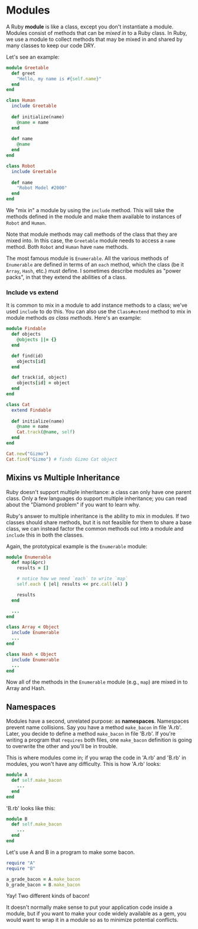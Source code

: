 # Modules

A Ruby **module** is like a class, except you don't instantiate a
module. Modules consist of methods that can be *mixed in* to a Ruby
class. In Ruby, we use a module to collect methods that may be
mixed in and shared by many classes to keep our code DRY.

Let's see an example:

```ruby
module Greetable
  def greet
    "Hello, my name is #{self.name}"
  end
end

class Human
  include Greetable
  
  def initialize(name)
    @name = name
  end
  
  def name
    @name
  end
end

class Robot
  include Greetable
  
  def name
    "Robot Model #2000"
  end
end
```

We "mix in" a module by using the `include` method. This will
take the methods defined in the module and make them available to
instances of `Robot` and `Human`.

Note that module methods may call methods of the class that they are
mixed into. In this case, the `Greetable` module needs to access a
`name` method. Both `Robot` and `Human` have `name` methods.

The most famous module is `Enumerable`. All the various methods of
`Enumerable` are defined in terms of an `each` method, which the class
(be it `Array`, `Hash`, etc.) must define. I sometimes describe
modules as "power packs", in that they extend the abilities of a
class.

### Include vs extend

It is common to mix in a module to add instance methods to a class;
we've used `include` to do this. You can also use the `Class#extend`
method to mix in module methods *as class methods*. Here's an example:

```ruby
module Findable
  def objects
    @objects ||= {}
  end

  def find(id)
    objects[id]
  end

  def track(id, object)
    objects[id] = object
  end
end

class Cat
  extend Findable
  
  def initialize(name)
    @name = name
    Cat.track(@name, self)
  end
end

Cat.new("Gizmo")
Cat.find("Gizmo") # finds Gizmo Cat object
```

## Mixins vs Multiple Inheritance

Ruby doesn't support multiple inheritance: a class can only have one
parent class. Only a few languages do support multiple inheritance;
you can read about the "Diamond problem" if you want to learn why.

Ruby's answer to multiple inheritance is the ability to mix in
modules. If two classes should share methods, but it is not feasible
for them to share a base class, we can instead factor the common
methods out into a module and `include` this in both the classes.

Again, the prototypical example is the `Enumerable` module:

```ruby
module Enumerable
  def map(&prc)
    results = []

    # notice how we need `each` to write `map`
    self.each { |el| results << prc.call(el) }

    results
  end

  ...
end

class Array < Object
  include Enumerable
  ...
end

class Hash < Object
  include Enumerable
  ...
end
```

Now all of the methods in the `Enumerable` module (e.g., `map`) are
mixed in to Array and Hash.

## Namespaces

Modules have a second, unrelated purpose: as
**namespaces**. Namespaces prevent name collisions. Say you have a
method `make_bacon` in file 'A.rb'. Later, you decide to define a
method `make_bacon` in file 'B.rb'. If you're writing a program that
`requires` both files, one `make_bacon` definition is going to
overwrite the other and you'll be in trouble.

This is where modules come in; if you wrap the code in 'A.rb' and
'B.rb' in modules, you won't have any difficulty. This is how 'A.rb'
looks:

```ruby
module A
  def self.make_bacon
    ...
  end
end
```

'B.rb' looks like this:

```ruby
module B
  def self.make_bacon
    ...
  end
end
```

Let's use A and B in a program to make some bacon.

```ruby
require "A"
require "B"

a_grade_bacon = A.make_bacon
b_grade_bacon = B.make_bacon
```

Yay! Two different kinds of bacon!

It doesn't normally make sense to put your application code inside a
module, but if you want to make your code widely available as a gem,
you would want to wrap it in a module so as to minimize potential
conflicts.
